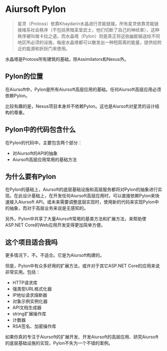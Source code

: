 # Aiursoft Pylon

> 星灵（Protoss）依靠Khaydarin水晶进行灵能链接。所有星灵依靠灵能链接维系社会秩序（不包括黑暗圣堂武士，他们切断了自己的神经束），这种秩序被叫做卡拉之道。而水晶塔（Pylon）则是真正将这些幽能输送给不同地区所必须的设施，每座水晶塔都可以散发出一种短距离的能量，提供给附近的能源和折跃门来使用。

水晶塔是Protoss所有建筑的基础，除Assimilators和Nexus外。

## Pylon的位置

在Aiursoft中，Pylon是所有Aiursoft高层应用的基础。任何Aiursoft高层应用必须依赖Pylon。

比较有趣的是，Nexus项目本身并不依赖Pylon。这也是Aiursoft对星灵的设计结构的尊重。

## Pylon中的代码包含什么

在Pylon的代码中，主要包含两个部分：

* 对Aiursoft的API的抽象
* Aiursoft高层应用常用的基础方法

## 为什么要有Pylon

在Pylon的基础上，Aiursoft的底层基础设施和高层服务都将对Pylon的抽象进行实现。在此设计基础上，在开发任何Aiursoft高层应用时，可以直接依赖Pylon来快速接入Aiursoft API。或未来需要调整底层实现时，使用新的代码来实现Pylon中的抽象，而对于高层业务来说是无感知的。

另外，Pylon中共享了大量Aiursoft常用的基类方法和扩展方法，来帮助使ASP.NET Core的Web应用开发变得更加简单方便。

## 这个项目适合我吗

更多情况下，不。不适合。它是为Aiursoft构建的。

但是，Pylon中有众多好用的扩展方法，或许对于其它ASP.NET Core的应用来说非常实用。包括：

* HTTP请求库
* 强类型URL格式化器
* IP地址请求熔断器
* 对象示例实例化器
* API文档生成器
* string扩展操作库
* 计数器
* RSA签名、加密操作库

如果你真的专注于Aiursoft的扩展开发、开发Aiursoft的高层应用、研究Aiursoft的底层基础设施的实现，Pylon不失为一个不错的案例。

